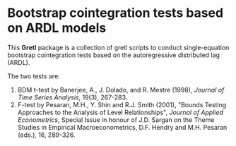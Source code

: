 # Bootstrap cointegration tests based on ARDL models

This **Gretl** package is a collection of gretl scripts to conduct single-equation bootstrap cointegration tests based on the autoregressive distributed lag (ARDL).

The two tests are:
1) BDM t-test by Banerjee, A., J. Dolado, and R. Mestre (1998), *Journal of Time Series Analysis*, 19(3), 267-283.
2) F-test by Pesaran, M.H., Y. Shin and R.J. Smith (2001), "Bounds Testing Approaches to the Analysis of Level Relationships", *Journal of Applied Econometrics*, Special Issue in honour of J.D. Sargan on the Theme Studies in Empirical Macroeconometrics, D.F.
 Hendry and M.H. Pesaran (eds.), 16, 289-326.


